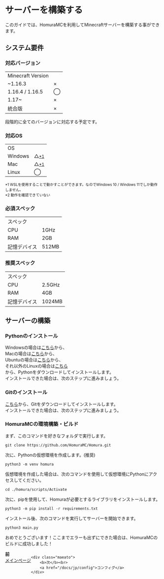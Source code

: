 # サーバーを構築する
このガイドでは、HomuraMCを利用してMinecraftサーバーを構築する事ができます。
## システム要件
### 対応バージョン
<table>
    <tr>
        <td>Minecraft Version</td>
        <td></td>
    </tr>
    <tr>
        <td>~1.16.3</td>
        <td>×</td>
    </tr>
    <tr>
        <td>1.16.4 / 1.16.5</td>
        <td>◯</td>
    </tr>
    <tr>
        <td>1.17~</td>
        <td>×</td>
    </tr>
    <tr>
        <td>統合版</td>
        <td>×</td>
    </tr>
</table>

段階的に全てのバージョンに対応する予定です。

### 対応OS
<table>
    <tr>
        <td>OS</td>
        <td></td>
    </tr>
    <tr>
        <td>Windows</td>
        <td>△<a href="#sys-ok-1"><small>*1</small></a></td>
    </tr>
    <tr>
        <td>Mac</td>
        <td>△<a href="#sys-ok-2"><small>*1</small></a></td>
    </tr>
    <tr>
        <td>Linux</td>
        <td>◯</td>
    </tr>
</table>

<a id="sys-ok-1"></a><small>*1 WSLを使用することで動かすことができます。なのでWindows 10 / Windows 11でしか動作しません。</small><br>
<a id="sys-ok-2"></a><small>*2 動作を確認できていない</small>

### 必須スペック
<table>
    <tr>
        <td>スペック</td>
        <td></td>
    </tr>
    <tr>
        <td>CPU</td>
        <td>1GHz</td>
    </tr>
    <tr>
        <td>RAM</td>
        <td>2GB</td>
    </tr>
    <tr>
        <td>記憶デバイス</td>
        <td>512MB</td>
    </tr>
</table>

### 推奨スペック
<table>
    <tr>
        <td>スペック</td>
        <td></td>
    </tr>
    <tr>
        <td>CPU</td>
        <td>2.5GHz</td>
    </tr>
    <tr>
        <td>RAM</td>
        <td>4GB</td>
    </tr>
    <tr>
        <td>記憶デバイス</td>
        <td>1024MB</td>
    </tr>
</table>

## サーバーの構築
### Pythonのインストール
Windowsの場合は[こちら](https://www.python.org/downloads/windows/)から、  
Macの場合は[こちら](https://www.python.org/downloads/macos/)から、  
Ubuntuの場合は[こちら](https://www.python.jp/install/ubuntu/index.html)から、  
それ以外のLinuxの場合は[こちら](https://www.python.jp/install/centos/index.html)  
から、Pythonをダウンロードしてインストールします。  
インストールできた場合は、次のステップに進みましょう。

### Gitのインストール
[こちら](https://git-scm.com/downloads)から、Gitをダウンロードしてインストールします。  
インストールできた場合は、次のステップに進みましょう。

### HomuraMCの環境構築・ビルド
まず、このコマンドを好きなフォルダで実行します。
```
git clone https://github.com/HomuraMC/Homura.git
```
次に、Pythonの仮想環境を作成します。(推奨)
```
python3 -m venv homura
```
仮想環境を作成した場合は、次のコマンドを使用して仮想環境にPythonにアクセスしてください。
```
cd ./homura/scripts/Activate
```
次に、pipを使用して、Homuraが必要とするライブラリをインストールします。  
```
python3 -m pip install -r requirements.txt
```
インストール後、次のコマンドを実行してサーバーを開始できます。  
```
python3 main.py
```
おめでとうございます！ここまでエラーも出ずにできた場合は、HomuraMCのビルドに成功しました！  
  
<div style="display: flex;">
	<div class="maeato">
		<b>前</b><br>
		<a href="/docs/jp/">メインページ</a>
	</div>

	<div class="maeato">
		<b>次</b><br>
		<a href="/docs/jp/config">コンフィグ</a>
	</div>
</div>